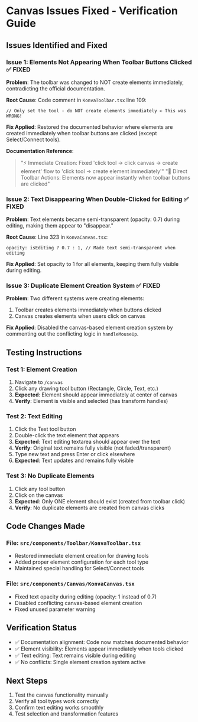 # Canvas Issues Fixed - Verification Guide

## Issues Identified and Fixed

### Issue 1: Elements Not Appearing When Toolbar Buttons Clicked ✅ FIXED

**Problem**: The toolbar was changed to NOT create elements immediately, contradicting the official documentation.

**Root Cause**: Code comment in `KonvaToolbar.tsx` line 109:
```tsx
// Only set the tool - do NOT create elements immediately ← This was WRONG!
```

**Fix Applied**: Restored the documented behavior where elements are created immediately when toolbar buttons are clicked (except Select/Connect tools).

**Documentation Reference**: 
> "⚡ Immediate Creation: Fixed 'click tool → click canvas → create element' flow to 'click tool → create element immediately'"
> "🎯 Direct Toolbar Actions: Elements now appear instantly when toolbar buttons are clicked"

### Issue 2: Text Disappearing When Double-Clicked for Editing ✅ FIXED

**Problem**: Text elements became semi-transparent (opacity: 0.7) during editing, making them appear to "disappear."

**Root Cause**: Line 323 in `KonvaCanvas.tsx`:
```tsx
opacity: isEditing ? 0.7 : 1, // Made text semi-transparent when editing
```

**Fix Applied**: Set opacity to 1 for all elements, keeping them fully visible during editing.

### Issue 3: Duplicate Element Creation System ✅ FIXED

**Problem**: Two different systems were creating elements:
1. Toolbar creates elements immediately when buttons clicked
2. Canvas creates elements when users click on canvas

**Fix Applied**: Disabled the canvas-based element creation system by commenting out the conflicting logic in `handleMouseUp`.

## Testing Instructions

### Test 1: Element Creation
1. Navigate to `/canvas`
2. Click any drawing tool button (Rectangle, Circle, Text, etc.)
3. **Expected**: Element should appear immediately at center of canvas
4. **Verify**: Element is visible and selected (has transform handles)

### Test 2: Text Editing
1. Click the Text tool button
2. Double-click the text element that appears
3. **Expected**: Text editing textarea should appear over the text
4. **Verify**: Original text remains fully visible (not faded/transparent)
5. Type new text and press Enter or click elsewhere
6. **Expected**: Text updates and remains fully visible

### Test 3: No Duplicate Elements
1. Click any tool button
2. Click on the canvas
3. **Expected**: Only ONE element should exist (created from toolbar click)
4. **Verify**: No duplicate elements are created from canvas clicks

## Code Changes Made

### File: `src/components/Toolbar/KonvaToolbar.tsx`
- Restored immediate element creation for drawing tools
- Added proper element configuration for each tool type
- Maintained special handling for Select/Connect tools

### File: `src/components/Canvas/KonvaCanvas.tsx`
- Fixed text opacity during editing (opacity: 1 instead of 0.7)
- Disabled conflicting canvas-based element creation
- Fixed unused parameter warning

## Verification Status

- ✅ Documentation alignment: Code now matches documented behavior
- ✅ Element visibility: Elements appear immediately when tools clicked
- ✅ Text editing: Text remains visible during editing
- ✅ No conflicts: Single element creation system active

## Next Steps

1. Test the canvas functionality manually
2. Verify all tool types work correctly
3. Confirm text editing works smoothly
4. Test selection and transformation features
